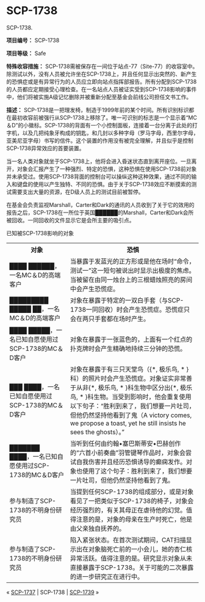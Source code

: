 # SCP-1738
                        




SCP-1738.



**项目编号：** SCP-1738

**项目等级：** Safe

**特殊收容措施：** SCP-1738需被保存在一间位于站点-77（Site-77）的收容室中。除测试以外，没有人员被允许坐在SCP-1738上，并且任何显示出突然的、新产生的恐惧症或是有异常行为的人员应立即向站点指挥部报告。所有分配到SCP-1738的人员都应定期接受心理检查。在一名站点人员被证实受到SCP-1738影响的事件中，他们将被实施A级记忆删除并被重新分配至基金会前线公司担任文书工作。

**描述：** SCP-1738是一把理发椅，制造于1999年前的某个时间。所有识别标识都在最初收容前被强行从SCP-1738上移除了。唯一可识别的标志是一个显示着“MC＆D”的小徽标。SCP-1738的背面有一个小控制面板，连接着一台分离于此处的打字机，以及几把纯象牙构成的钥匙，和几封以多种字母（罗马字母，西里尔字母，亚美尼亚字母）书写的信件。这个装置的作用没有被完全理解，并且似乎是控制SCP-1738异常效应的首要装置。

当一名人类对象就坐于SCP-1738上，他将会进入昏迷状态直到离开座位。一旦离开，对象会汇报产生了一种强烈、特定的恐惧，这种恐惧在使用SCP-1738前对象并未承受过。使用SCP-1738背面的控制台可以操纵这种这种效果，通过不同的输入和键盘的使用以产生独特、不同的恐惧。由于关于SCP-1738效应不断摸索的测试需要支出大量的资源，在D级人员上的测试目前被暂停。

在基金会负责监视Marshall，Carter和Dark的通讯的人员收到了关于它的效用的报告之后，SCP-1738在一所位于英国██████的Marshall，Carter和Dark会所被回收。一同回收的文件显示它是会所主要的吸引点。

已知被SCP-1738影响的对象

<table class='wiki-content-table'>
 <tr>
  <th colspan='1' rowspan='1'>&#23545;&#35937;</th>
  <th colspan='1' rowspan='1'>&#24656;&#24807;</th>
 </tr>
 <tr>
  <td colspan='1' rowspan='1'>&#9608;&#9608;&#9608;&#9608; &#9608;&#9608;&#9608;&#9608;&#9608;&#9608;&#65292;&#19968;&#21517;MC&#65286;D&#30340;&#39640;&#31471;&#23458;&#25143;</td>
  <td colspan='1' rowspan='1'>&#24403;&#26292;&#38706;&#20110;&#21457;&#34013;&#20809;&#30340;&#27491;&#26041;&#24418;&#25110;&#26159;&#20182;&#22312;&#22330;&#26102;&#8220;&#21629;&#20196;&#65292;&#27979;&#35797;&#19968;&#8221;&#36825;&#19968;&#30701;&#21477;&#34987;&#35828;&#20986;&#26102;&#26174;&#31034;&#20986;&#26497;&#24230;&#30340;&#28966;&#34385;&#12290;&#24403;&#34987;&#30041;&#22312;&#30001;&#21516;&#19968;&#28891;&#21488;&#19978;&#30340;&#19977;&#26681;&#34593;&#28891;&#29031;&#20142;&#30340;&#25151;&#38388;&#20013;&#20250;&#20135;&#29983;&#24656;&#24908;&#30151;&#12290;</td>
 </tr>
 <tr>
  <td colspan='1' rowspan='1'>&#9608;&#9608;&#9608;&#9608;&#9608;&#9608;&#9608;&#9608;&#9608; &#9608;&#9608;&#9608;&#9608;&#9608; &#9608;&#9608;&#65292;&#19968;&#21517;MC&#65286;D&#30340;&#39640;&#31471;&#23458;&#25143;</td>
  <td colspan='1' rowspan='1'>&#23545;&#35937;&#22312;&#26292;&#38706;&#20110;&#29305;&#23450;&#30340;&#19968;&#21452;&#30333;&#25163;&#22871;&#65288;&#19982;SCP-1738&#19968;&#21516;&#22238;&#25910;&#65289;&#26102;&#20250;&#20135;&#29983;&#24656;&#24908;&#30151;&#12290;&#24656;&#24908;&#30151;&#21482;&#20250;&#22312;&#20004;&#21482;&#25163;&#22871;&#37117;&#22312;&#22330;&#26102;&#20135;&#29983;&#12290;</td>
 </tr>
 <tr>
  <td colspan='1' rowspan='1'>&#9608;&#9608;&#9608;&#9608; &#9608;&#9608;&#9608;&#9608;&#9608;&#65292;&#19968;&#21517;&#24050;&#30693;&#33258;&#24895;&#20351;&#29992;&#36807;SCP-1738&#30340;MC&#65286;D&#23458;&#25143;</td>
  <td colspan='1' rowspan='1'>&#23545;&#35937;&#22312;&#26292;&#38706;&#20110;&#19968;&#24352;&#34013;&#33394;&#30340;&#65292;&#19978;&#38754;&#26377;&#19968;&#20010;&#32418;&#28857;&#30340;&#25169;&#20811;&#29260;&#26102;&#20250;&#20135;&#29983;&#31934;&#30830;&#22320;&#25345;&#32493;&#19977;&#20998;&#38047;&#30340;&#24656;&#24908;&#12290;</td>
 </tr>
 <tr>
  <td colspan='1' rowspan='1'>&#9608;&#9608;&#9608; &#9608;&#9608;&#9608;&#9608;&#65292;&#19968;&#21517;&#24050;&#30693;&#33258;&#24895;&#20351;&#29992;&#36807;SCP-1738&#30340;MC&#65286;D&#23458;&#25143;</td>
  <td colspan='1' rowspan='1'>&#23545;&#35937;&#22312;&#26292;&#38706;&#20110;&#26377;&#19977;&#21482;&#22825;&#22530;&#40479;&#65288;{*, &#26497;&#20048;&#40479;, * }&#31185;&#65289;&#30340;&#29031;&#29255;&#26102;&#20250;&#20135;&#29983;&#24656;&#24908;&#30151;&#12290;&#23545;&#35937;&#35777;&#23454;&#38750;&#24120;&#21892;&#20110;&#20174;&#38750;{*, &#26497;&#20048;&#40479;, * }&#31185;&#29983;&#29289;&#20013;&#21306;&#20998;&#20986;{*, &#26497;&#20048;&#40479;, * }&#31185;&#29983;&#29289;&#12290;&#24403;&#21463;&#21040;&#24433;&#21709;&#26102;&#65292;&#20182;&#20250;&#37325;&#22797;&#20351;&#29992;&#20197;&#19979;&#21477;&#23376;&#65306;&#8220;&#32988;&#21033;&#21040;&#26469;&#20102;&#65292;&#25105;&#20204;&#24819;&#35201;&#19968;&#29255;&#21520;&#21496;&#65292;&#20294;&#20182;&#20173;&#28982;&#22362;&#25345;&#20182;&#30475;&#21040;&#20102;&#39740;&#65288;A victory comes, we propose a toast, yet he still insists he sees the ghosts&#65289;&#12290;&#8221;</td>
 </tr>
 <tr>
  <td colspan='1' rowspan='1'>&#9608;&#9608;&#9608;&#9608;&#9608;&#9608;&#9608; &#9608;&#9608;&#9608;&#9608;&#65292;&#19968;&#21517;&#24050;&#30693;&#33258;&#24895;&#20351;&#29992;&#36807;SCP-1738&#30340;MC&#65286;D&#23458;&#25143;</td>
  <td colspan='1' rowspan='1'>&#24403;&#21548;&#21040;&#20219;&#20309;&#30001;&#32422;&#32752;&#8226;&#22622;&#24052;&#26031;&#33922;&#23433;&#8226;&#24052;&#36203;&#21019;&#20316;&#30340;&#8220;&#20845;&#39318;&#23567;&#21069;&#22863;&#26354;&#8221;&#32701;&#31649;&#38190;&#29748;&#20316;&#21697;&#26102;&#65292;&#23545;&#35937;&#20250;&#23581;&#35797;&#33258;&#25105;&#20260;&#23475;&#24182;&#19988;&#32463;&#21382;&#24656;&#24807;&#35825;&#23548;&#30340;&#30315;&#30187;&#21457;&#20316;&#12290;&#23545;&#35937;&#20063;&#20351;&#29992;&#20102;&#36825;&#20010;&#21477;&#23376;&#65306;&#32988;&#21033;&#21040;&#26469;&#20102;&#65292;&#25105;&#20204;&#24819;&#35201;&#19968;&#29255;&#21520;&#21496;&#65292;&#20294;&#20182;&#20173;&#28982;&#22362;&#25345;&#20182;&#30475;&#21040;&#20102;&#39740;&#12290;</td>
 </tr>
 <tr>
  <td colspan='1' rowspan='1'>&#21442;&#19982;&#21046;&#36896;&#20102;SCP-1738&#30340;&#19981;&#26126;&#36523;&#20221;&#30740;&#31350;&#21592;</td>
  <td colspan='1' rowspan='1'>&#24403;&#25552;&#21040;&#20219;&#20309;SCP-1738&#30340;&#32452;&#25104;&#37096;&#20998;&#65292;&#25110;&#26159;&#23545;&#35937;&#30475;&#35265;&#20102;&#19968;&#25226;&#31867;&#20284;&#20110;SCP-1738&#30340;&#26885;&#23376;&#65292;&#23545;&#35937;&#20250;&#32463;&#21382;&#24378;&#28872;&#30340;&#65292;&#26377;&#20851;&#20854;&#27597;&#27491;&#22312;&#34384;&#24453;&#20182;&#30340;&#24187;&#35273;&#12290;&#20540;&#24471;&#27880;&#24847;&#30340;&#26159;&#65292;&#23545;&#35937;&#30340;&#27597;&#20146;&#22312;&#29983;&#20135;&#26102;&#27515;&#20129;&#65292;&#20182;&#26159;&#30001;&#29238;&#20146;&#29420;&#33258;&#25242;&#20859;&#30340;&#12290;</td>
 </tr>
 <tr>
  <td colspan='1' rowspan='1'>&#21442;&#19982;&#21046;&#36896;&#20102;SCP-1738&#30340;&#19981;&#26126;&#36523;&#20221;&#30740;&#31350;&#21592;</td>
  <td colspan='1' rowspan='1'>&#38519;&#20837;&#32039;&#24352;&#29366;&#24577;&#12290;&#22312;&#39318;&#27425;&#27979;&#35797;&#26399;&#38388;&#65292;CAT&#25195;&#25551;&#26174;&#31034;&#20986;&#22312;&#23545;&#35937;&#33041;&#27515;&#20129;&#21069;&#30340;&#19968;&#23567;&#20250;&#20799;&#65292;&#22905;&#30340;&#26447;&#20161;&#26680;&#24322;&#24120;&#27963;&#36291;&#12290;&#20540;&#24471;&#27880;&#24847;&#30340;&#26159;&#12290;&#30740;&#31350;&#26174;&#31034;&#23545;&#35937;&#20174;&#26410;&#30452;&#25509;&#26292;&#38706;&#20110;SCP-1738&#12290;&#20851;&#20110;&#21487;&#33021;&#30340;&#20108;&#27425;&#26292;&#38706;&#30340;&#36827;&#19968;&#27493;&#30740;&#31350;&#27491;&#22312;&#36827;&#34892;&#20013;&#12290;</td>
 </tr>
</table>


« [SCP-1737](/scp-1737) | SCP-1738 | [SCP-1739](/scp-1739) »





                    